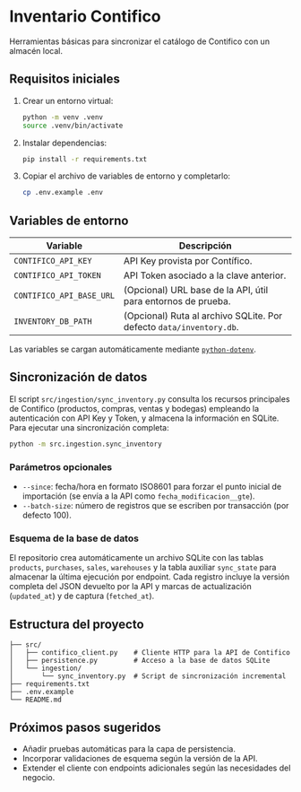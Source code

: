 # Inventario Contifico

Herramientas básicas para sincronizar el catálogo de Contifico con un almacén local.

## Requisitos iniciales

1. Crear un entorno virtual:
   ```bash
   python -m venv .venv
   source .venv/bin/activate
   ```
2. Instalar dependencias:
   ```bash
   pip install -r requirements.txt
   ```
3. Copiar el archivo de variables de entorno y completarlo:
   ```bash
   cp .env.example .env
   ```

## Variables de entorno

| Variable | Descripción |
| --- | --- |
| `CONTIFICO_API_KEY` | API Key provista por Contífico. |
| `CONTIFICO_API_TOKEN` | API Token asociado a la clave anterior. |
| `CONTIFICO_API_BASE_URL` | (Opcional) URL base de la API, útil para entornos de prueba. |
| `INVENTORY_DB_PATH` | (Opcional) Ruta al archivo SQLite. Por defecto `data/inventory.db`. |

Las variables se cargan automáticamente mediante [`python-dotenv`](https://github.com/theskumar/python-dotenv).

## Sincronización de datos

El script `src/ingestion/sync_inventory.py` consulta los recursos principales de Contifico
(productos, compras, ventas y bodegas) empleando la autenticación con API Key y Token, y
almacena la información en SQLite. Para ejecutar una
sincronización completa:

```bash
python -m src.ingestion.sync_inventory
```

### Parámetros opcionales

- `--since`: fecha/hora en formato ISO8601 para forzar el punto inicial de importación (se envía a la API como `fecha_modificacion__gte`).
- `--batch-size`: número de registros que se escriben por transacción (por defecto 100).

### Esquema de la base de datos

El repositorio crea automáticamente un archivo SQLite con las tablas `products`, `purchases`,
`sales`, `warehouses` y la tabla auxiliar `sync_state` para almacenar la última ejecución por
endpoint. Cada registro incluye la versión completa del JSON devuelto por la API y marcas de
actualización (`updated_at`) y de captura (`fetched_at`).

## Estructura del proyecto

```
├── src/
│   ├── contifico_client.py    # Cliente HTTP para la API de Contifico
│   ├── persistence.py         # Acceso a la base de datos SQLite
│   └── ingestion/
│       └── sync_inventory.py  # Script de sincronización incremental
├── requirements.txt
├── .env.example
└── README.md
```

## Próximos pasos sugeridos

- Añadir pruebas automáticas para la capa de persistencia.
- Incorporar validaciones de esquema según la versión de la API.
- Extender el cliente con endpoints adicionales según las necesidades del negocio.
